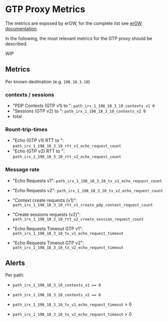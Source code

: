# GTP Proxy Metrics

The metrics are exposed by erGW, for the complete list see [erGW
documentation](https://github.com/travelping/ergw/blob/master/METRICS.md).

In the following, the most relevant metrics for the GTP proxy should be described.

*WIP*

## Metrics

Per known destination (e.g. `198.18.3.10`)

### contexts / sessions
- "PDP Contexts (GTP v1) to <peer>": `path_irx_1_198_18_3_10_contexts_v1 0`
- "Sessions (GTP v2) to <peer>": `path_irx_1_198_18_3_10_contexts_v2 0`
- total

### Rount-trip-times

- "Echo (GTP v1) RTT to <peer>": `path_irx_1_198_18_3_10_rtt_v1_echo_request_count`
- "Echo (GTP v2) RTT to <peer>": `path_irx_1_198_18_3_10_rtt_v2_echo_request_count`

### Message rate

- "Echo Requests v1": `path_irx_1_198_18_3_10_tx_v1_echo_request_count`
- "Echo Requests v2": `path_irx_1_198_18_3_10_tx_v2_echo_request_count`

- "Context create requests (v1)": `path_irx_1_198_18_3_10_rtt_v1_create_pdp_context_request_count`
- "Create sessions requests (v2)": `path_irx_1_198_18_3_10_rtt_v2_create_session_request_count`

- "Echo Requests Timeout GTP v1": `path_irx_1_198_18_3_10_tx_v1_echo_request_timeout`
- "Echo Requests Timeout GTP v2": `path_irx_1_198_18_3_10_tx_v2_echo_request_timeout`

## Alerts

Per path:

- `path_irx_1_198_18_3_10_contexts_v1 == 0`
- `path_irx_1_198_18_3_10_contexts_v2 == 0`

- `path_irx_1_198_18_3_10_tx_v1_echo_request_timeout` > 0
- `path_irx_1_198_18_3_10_tx_v2_echo_request_timeout` > 0
